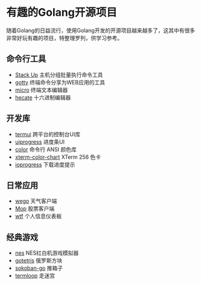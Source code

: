 # 有趣的Golang开源项目

随着Golang的日益流行，使用Golang开发的开源项目越来越多了，这其中有很多非常好玩有趣的项目，特整理罗列，供学习参考。


## 命令行工具

* [Stack Up](https://github.com/pressly/sup)  主机分组批量执行命令工具
* [gotty](https://github.com/yudai/gotty)  终端命令分享为WEB应用的工具
* [micro](https://github.com/zyedidia/micro) 终端文本编辑器
* [hecate](https://github.com/evanmiller/hecate)  十六进制编辑器


## 开发库

* [termui](https://github.com/gizak/termui)  跨平台的控制台UI库
* [uiprogress](https://github.com/gosuri/uiprogress)  进度条UI
* [color](https://github.com/fatih/color)  命令行 ANSI 颜色库
* [xterm-color-chart](https://github.com/kutuluk/xterm-color-chart) XTerm 256 色卡
* [ioprogress](https://github.com/mitchellh/ioprogress)  下载进度提示


## 日常应用

* [wego](https://github.com/schachmat/wego)  天气客户端
* [Mop](https://github.com/michaeldv/mop)  股票客户端
* [wtf](https://github.com/senorprogrammer/wtf) 个人信息仪表板

## 经典游戏

* [nes](https://github.com/fogleman/nes)  NES红白机游戏模拟器
* [gotetris](https://github.com/jjinux/gotetris)  俄罗斯方块
* [sokoban-go](https://github.com/rn2dy/sokoban-go)  推箱子
* [termloop](https://github.com/JoelOtter/termloop)  走迷宫
 


